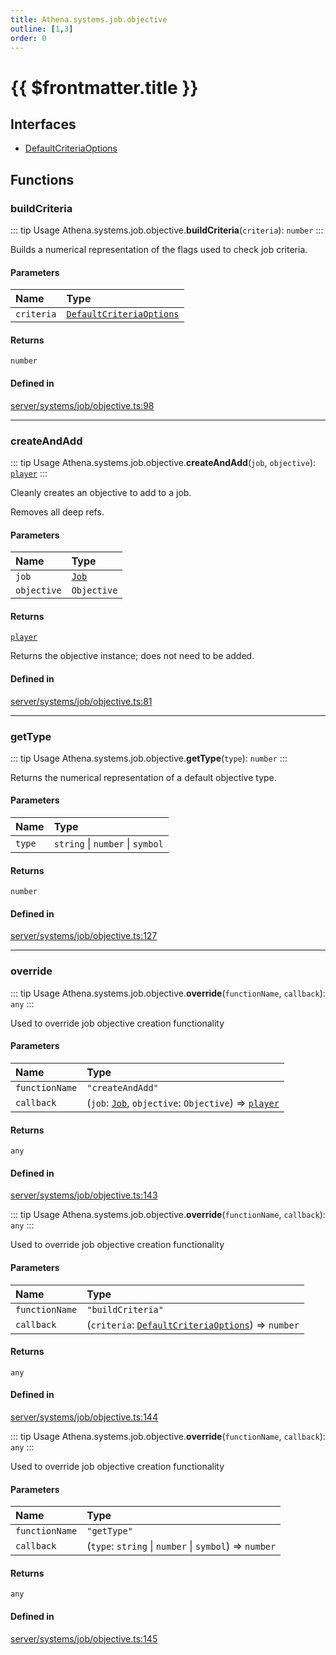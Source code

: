 ```yaml
---
title: Athena.systems.job.objective
outline: [1,3]
order: 0
---
```


# {{ $frontmatter.title }}


## Interfaces

- [DefaultCriteriaOptions](../interfaces/server_systems_job_objective_DefaultCriteriaOptions.md)

## Functions

### buildCriteria

::: tip Usage
Athena.systems.job.objective.**buildCriteria**(`criteria`): `number`
:::

Builds a numerical representation of the flags used to check job criteria.

#### Parameters

| Name | Type |
| :------ | :------ |
| `criteria` | [`DefaultCriteriaOptions`](../interfaces/server_systems_job_objective_DefaultCriteriaOptions.md) |

#### Returns

`number`

#### Defined in

[server/systems/job/objective.ts:98](https://github.com/Stuyk/altv-athena/blob/4945ccd/src/core/server/systems/job/objective.ts#L98)

___

### createAndAdd

::: tip Usage
Athena.systems.job.objective.**createAndAdd**(`job`, `objective`): [`player`](server_config.md#player)
:::

Cleanly creates an objective to add to a job.

Removes all deep refs.

#### Parameters

| Name | Type |
| :------ | :------ |
| `job` | [`Job`](../classes/server_systems_job_system_Job.md) |
| `objective` | `Objective` |

#### Returns

[`player`](server_config.md#player)

Returns the objective instance; does not need to be added.

#### Defined in

[server/systems/job/objective.ts:81](https://github.com/Stuyk/altv-athena/blob/4945ccd/src/core/server/systems/job/objective.ts#L81)

___

### getType

::: tip Usage
Athena.systems.job.objective.**getType**(`type`): `number`
:::

Returns the numerical representation of a default objective type.

#### Parameters

| Name | Type |
| :------ | :------ |
| `type` | `string` \| `number` \| `symbol` |

#### Returns

`number`

#### Defined in

[server/systems/job/objective.ts:127](https://github.com/Stuyk/altv-athena/blob/4945ccd/src/core/server/systems/job/objective.ts#L127)

___

### override

::: tip Usage
Athena.systems.job.objective.**override**(`functionName`, `callback`): `any`
:::

Used to override job objective creation functionality

#### Parameters

| Name | Type |
| :------ | :------ |
| `functionName` | ``"createAndAdd"`` |
| `callback` | (`job`: [`Job`](../classes/server_systems_job_system_Job.md), `objective`: `Objective`) => [`player`](server_config.md#player) |

#### Returns

`any`

#### Defined in

[server/systems/job/objective.ts:143](https://github.com/Stuyk/altv-athena/blob/4945ccd/src/core/server/systems/job/objective.ts#L143)

::: tip Usage
Athena.systems.job.objective.**override**(`functionName`, `callback`): `any`
:::

Used to override job objective creation functionality

#### Parameters

| Name | Type |
| :------ | :------ |
| `functionName` | ``"buildCriteria"`` |
| `callback` | (`criteria`: [`DefaultCriteriaOptions`](../interfaces/server_systems_job_objective_DefaultCriteriaOptions.md)) => `number` |

#### Returns

`any`

#### Defined in

[server/systems/job/objective.ts:144](https://github.com/Stuyk/altv-athena/blob/4945ccd/src/core/server/systems/job/objective.ts#L144)

::: tip Usage
Athena.systems.job.objective.**override**(`functionName`, `callback`): `any`
:::

Used to override job objective creation functionality

#### Parameters

| Name | Type |
| :------ | :------ |
| `functionName` | ``"getType"`` |
| `callback` | (`type`: `string` \| `number` \| `symbol`) => `number` |

#### Returns

`any`

#### Defined in

[server/systems/job/objective.ts:145](https://github.com/Stuyk/altv-athena/blob/4945ccd/src/core/server/systems/job/objective.ts#L145)
